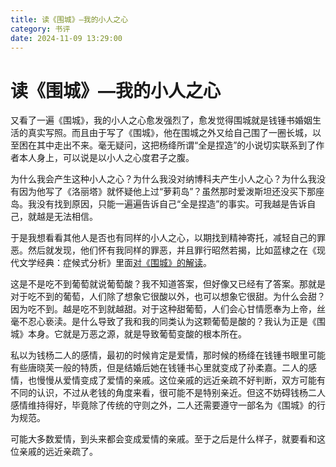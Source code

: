 ```yaml
---
title: 读《围城》—我的小人之心
category: 书评
date: 2024-11-09 13:29:00
---
```

# 读《围城》—我的小人之心

<!--Yusuol-->
又看了一遍《围城》，我的小人之心愈发强烈了，愈发觉得围城就是钱锺书婚姻生活的真实写照。而且由于写了《围城》，他在围城之外又给自己围了一圈长城，以至困在其中走出不来。毫无疑问，这把杨绛所谓“全是捏造”的小说切实联系到了作者本人身上，可以说是以小人之心度君子之腹。
<!--Yusuol-->

为什么我会产生这种小人之心？为什么我没对纳博科夫产生小人之心？为什么我没有因为他写了《洛丽塔》就怀疑他上过“萝莉岛”？虽然那时爱泼斯坦还没买下那座岛。我没有找到原因，只能一遍遍告诉自己“全是捏造”的事实。可我越是告诉自己，就越是无法相信。

于是我想看看其他人是否也有同样的小人之心，以期找到精神寄托，减轻自己的罪恶。然后就发现，他们怀有我同样的罪恶，并且罪行昭然若揭，比如蓝棣之在《现代文学经典：症候式分析》里面[对《围城》的解读](https://www.zhihu.com/question/66753133/answer/247526836)。

这是不是吃不到葡萄就说葡萄酸？我不知道答案，但好像又已经有了答案。那就是对于吃不到的葡萄，人们除了想象它很酸以外，也可以想象它很甜。为什么会甜？因为吃不到。越是吃不到就越甜。对于这种甜葡萄，人们会心甘情愿奉为上帝，丝毫不忍心亵渎。是什么导致了我和我的同类认为这颗葡萄是酸的？我认为正是《围城》本身。它就是万恶之源，就是导致葡萄变酸的根本所在。

私以为钱杨二人的感情，最初的时候肯定是爱情，那时候的杨绛在钱锺书眼里可能有些唐晓芙一般的特质，但是结婚后她在钱锺书心里就变成了孙柔嘉。二人的感情，也慢慢从爱情变成了爱情的亲戚。这位亲戚的远近亲疏不好判断，双方可能有不同的认识，不过从老钱的角度来看，很可能不是特别亲近。但这不妨碍钱杨二人感情维持得好，毕竟除了传统的守则之外，二人还需要遵守一部名为《围城》的行为规范。

可能大多数爱情，到头来都会变成爱情的亲戚。至于之后是什么样子，就要看和这位亲戚的远近亲疏了。